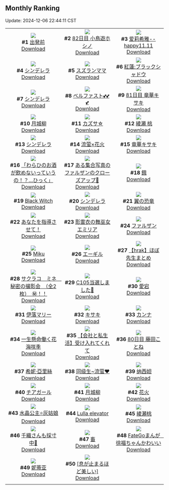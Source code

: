 ## Monthly Ranking
Update: 2024-12-06 22:44:11 CST

|      |      |      |
| :----: | :----: | :----: |
| ![](https://i.pixiv.re/c/240x480/img-master/img/2024/11/08/00/00/17/124086849_p0_master1200.jpg)<br>**#1** [出発前](https://www.pixiv.net/artworks/124086849)<br>[Download](https://i.pixiv.re/img-original/img/2024/11/08/00/00/17/124086849_p0.png) | ![](https://i.pixiv.re/c/240x480/img-master/img/2024/11/08/13/58/53/124099015_p0_master1200.jpg)<br>**#2** [82日目 小鳥遊ホシノ](https://www.pixiv.net/artworks/124099015)<br>[Download](https://i.pixiv.re/img-original/img/2024/11/08/13/58/53/124099015_p0.png) | ![](https://i.pixiv.re/c/240x480/img-master/img/2024/11/08/11/34/14/124096782_p0_master1200.jpg)<br>**#3** [爱莉希雅--happy11.11](https://www.pixiv.net/artworks/124096782)<br>[Download](https://i.pixiv.re/img-original/img/2024/11/08/11/34/14/124096782_p0.jpg) |
| ![](https://i.pixiv.re/c/240x480/img-master/img/2024/11/08/00/00/17/124086847_p0_master1200.jpg)<br>**#4** [シンデレラ](https://www.pixiv.net/artworks/124086847)<br>[Download](https://i.pixiv.re/img-original/img/2024/11/08/00/00/17/124086847_p0.jpg) | ![](https://i.pixiv.re/c/240x480/img-master/img/2024/11/08/14/40/46/124099638_p0_master1200.jpg)<br>**#5** [スズランママ](https://www.pixiv.net/artworks/124099638)<br>[Download](https://i.pixiv.re/img-original/img/2024/11/08/14/40/46/124099638_p0.jpg) | ![](https://i.pixiv.re/c/240x480/img-master/img/2024/11/08/19/07/54/124105009_p0_master1200.jpg)<br>**#6** [紅蓮:ブラックシャドウ](https://www.pixiv.net/artworks/124105009)<br>[Download](https://i.pixiv.re/img-original/img/2024/11/08/19/07/54/124105009_p0.jpg) |
| ![](https://i.pixiv.re/c/240x480/img-master/img/2024/11/08/23/45/01/124113672_p0_master1200.jpg)<br>**#7** [シンデレラ](https://www.pixiv.net/artworks/124113672)<br>[Download](https://i.pixiv.re/img-original/img/2024/11/08/23/45/01/124113672_p0.jpg) | ![](https://i.pixiv.re/c/240x480/img-master/img/2024/11/08/20/54/52/124108166_p0_master1200.jpg)<br>**#8** [ベルファスト💕💕💕](https://www.pixiv.net/artworks/124108166)<br>[Download](https://i.pixiv.re/img-original/img/2024/11/08/20/54/52/124108166_p0.jpg) | ![](https://i.pixiv.re/c/240x480/img-master/img/2024/11/07/12/52/22/124070993_p0_master1200.jpg)<br>**#9** [81日目 竜華キサキ](https://www.pixiv.net/artworks/124070993)<br>[Download](https://i.pixiv.re/img-original/img/2024/11/07/12/52/22/124070993_p0.png) |
| ![](https://i.pixiv.re/c/240x480/img-master/img/2024/11/08/20/28/04/124107360_p0_master1200.jpg)<br>**#10** [月城柳](https://www.pixiv.net/artworks/124107360)<br>[Download](https://i.pixiv.re/img-original/img/2024/11/08/20/28/04/124107360_p0.jpg) | ![](https://i.pixiv.re/c/240x480/img-master/img/2024/11/08/23/18/21/124112851_p0_master1200.jpg)<br>**#11** [カズサ☆](https://www.pixiv.net/artworks/124112851)<br>[Download](https://i.pixiv.re/img-original/img/2024/11/08/23/18/21/124112851_p0.jpg) | ![](https://i.pixiv.re/c/240x480/img-master/img/2024/11/06/03/27/55/124037484_p0_master1200.jpg)<br>**#12** [綾瀬 桃](https://www.pixiv.net/artworks/124037484)<br>[Download](https://i.pixiv.re/img-original/img/2024/11/06/03/27/55/124037484_p0.png) |
| ![](https://i.pixiv.re/c/240x480/img-master/img/2024/11/08/01/03/23/124089002_p0_master1200.jpg)<br>**#13** [シンデレラ](https://www.pixiv.net/artworks/124089002)<br>[Download](https://i.pixiv.re/img-original/img/2024/11/08/01/03/23/124089002_p0.jpg) | ![](https://i.pixiv.re/c/240x480/img-master/img/2024/11/08/18/25/22/124103818_p0_master1200.jpg)<br>**#14** [流萤×花火](https://www.pixiv.net/artworks/124103818)<br>[Download](https://i.pixiv.re/img-original/img/2024/11/08/18/25/22/124103818_p0.jpg) | ![](https://i.pixiv.re/c/240x480/img-master/img/2024/11/08/21/12/14/124108834_p0_master1200.jpg)<br>**#15** [竜華キサキ](https://www.pixiv.net/artworks/124108834)<br>[Download](https://i.pixiv.re/img-original/img/2024/11/08/21/12/14/124108834_p0.jpg) |
| ![](https://i.pixiv.re/c/240x480/img-master/img/2024/11/06/00/00/07/124032770_p0_master1200.jpg)<br>**#16** [「わらひのお酒が飲めないっていうの！？…ひっく」](https://www.pixiv.net/artworks/124032770)<br>[Download](https://i.pixiv.re/img-original/img/2024/11/06/00/00/07/124032770_p0.jpg) | ![](https://i.pixiv.re/c/240x480/img-master/img/2024/11/08/01/30/16/124089585_p0_master1200.jpg)<br>**#17** [ある集合写真のファルザンのクローズアップ🎨](https://www.pixiv.net/artworks/124089585)<br>[Download](https://i.pixiv.re/img-original/img/2024/11/08/01/30/16/124089585_p0.jpg) | ![](https://i.pixiv.re/c/240x480/img-master/img/2024/11/07/00/00/05/124059732_p0_master1200.jpg)<br>**#18** [餓](https://www.pixiv.net/artworks/124059732)<br>[Download](https://i.pixiv.re/img-original/img/2024/11/07/00/00/05/124059732_p0.jpg) |
| ![](https://i.pixiv.re/c/240x480/img-master/img/2024/11/08/00/00/16/124086836_p0_master1200.jpg)<br>**#19** [Black Witch](https://www.pixiv.net/artworks/124086836)<br>[Download](https://i.pixiv.re/img-original/img/2024/11/08/00/00/16/124086836_p0.png) | ![](https://i.pixiv.re/c/240x480/img-master/img/2024/11/08/00/04/20/124087237_p0_master1200.jpg)<br>**#20** [シンデレラ](https://www.pixiv.net/artworks/124087237)<br>[Download](https://i.pixiv.re/img-original/img/2024/11/08/00/04/20/124087237_p0.jpg) | ![](https://i.pixiv.re/c/240x480/img-master/img/2024/11/08/07/30/01/124093793_p0_master1200.jpg)<br>**#21** [翼の恐竜](https://www.pixiv.net/artworks/124093793)<br>[Download](https://i.pixiv.re/img-original/img/2024/11/08/07/30/01/124093793_p0.jpg) |
| ![](https://i.pixiv.re/c/240x480/img-master/img/2024/11/08/16/08/00/124100899_p0_master1200.jpg)<br>**#22** [あなたを指導させて！](https://www.pixiv.net/artworks/124100899)<br>[Download](https://i.pixiv.re/img-original/img/2024/11/08/16/08/00/124100899_p0.jpg) | ![](https://i.pixiv.re/c/240x480/img-master/img/2024/11/08/15/59/45/124100725_p0_master1200.jpg)<br>**#23** [影霊衣の舞巫女エミリア](https://www.pixiv.net/artworks/124100725)<br>[Download](https://i.pixiv.re/img-original/img/2024/11/08/15/59/45/124100725_p0.jpg) | ![](https://i.pixiv.re/c/240x480/img-master/img/2024/11/08/00/04/26/124087242_p0_master1200.jpg)<br>**#24** [ファルザン](https://www.pixiv.net/artworks/124087242)<br>[Download](https://i.pixiv.re/img-original/img/2024/11/08/00/04/26/124087242_p0.jpg) |
| ![](https://i.pixiv.re/c/240x480/img-master/img/2024/11/07/11/49/36/124069982_p0_master1200.jpg)<br>**#25** [Miku](https://www.pixiv.net/artworks/124069982)<br>[Download](https://i.pixiv.re/img-original/img/2024/11/07/11/49/36/124069982_p0.png) | ![](https://i.pixiv.re/c/240x480/img-master/img/2024/11/07/20/33/27/124080114_p0_master1200.jpg)<br>**#26** [エーギル](https://www.pixiv.net/artworks/124080114)<br>[Download](https://i.pixiv.re/img-original/img/2024/11/07/20/33/27/124080114_p0.jpg) | ![](https://i.pixiv.re/c/240x480/img-master/img/2024/11/08/22/18/25/124110873_p0_master1200.jpg)<br>**#27** [【hrak】ほぼ先生まとめ](https://www.pixiv.net/artworks/124110873)<br>[Download](https://i.pixiv.re/img-original/img/2024/11/08/22/18/25/124110873_p0.png) |
| ![](https://i.pixiv.re/c/240x480/img-master/img/2024/11/10/08/00/06/124153458_p0_master1200.jpg)<br>**#28** [サクラコ　ミネ　秘密の撮影会　（全2枚）　㊙！！](https://www.pixiv.net/artworks/124153458)<br>[Download](https://i.pixiv.re/img-original/img/2024/11/10/08/00/06/124153458_p0.jpg) | ![](https://i.pixiv.re/c/240x480/img-master/img/2024/11/08/21/36/24/124109556_p0_master1200.jpg)<br>**#29** [C105当選しました🎉](https://www.pixiv.net/artworks/124109556)<br>[Download](https://i.pixiv.re/img-original/img/2024/11/08/21/36/24/124109556_p0.jpg) | ![](https://i.pixiv.re/c/240x480/img-master/img/2024/11/07/18/55/14/124077366_p0_master1200.jpg)<br>**#30** [愛宕](https://www.pixiv.net/artworks/124077366)<br>[Download](https://i.pixiv.re/img-original/img/2024/11/07/18/55/14/124077366_p0.jpg) |
| ![](https://i.pixiv.re/c/240x480/img-master/img/2024/11/06/19/58/54/124052038_p0_master1200.jpg)<br>**#31** [伊落マリー](https://www.pixiv.net/artworks/124052038)<br>[Download](https://i.pixiv.re/img-original/img/2024/11/06/19/58/54/124052038_p0.png) | ![](https://i.pixiv.re/c/240x480/img-master/img/2024/11/11/16/14/46/124106301_p0_master1200.jpg)<br>**#32** [キサキ](https://www.pixiv.net/artworks/124106301)<br>[Download](https://i.pixiv.re/img-original/img/2024/11/11/16/14/46/124106301_p0.png) | ![](https://i.pixiv.re/c/240x480/img-master/img/2024/11/07/18/57/04/124077404_p0_master1200.jpg)<br>**#33** [カンナ](https://www.pixiv.net/artworks/124077404)<br>[Download](https://i.pixiv.re/img-original/img/2024/11/07/18/57/04/124077404_p0.jpg) |
| ![](https://i.pixiv.re/c/240x480/img-master/img/2024/11/07/18/01/43/124076140_p0_master1200.jpg)<br>**#34** [一生懸命働く花海咲季](https://www.pixiv.net/artworks/124076140)<br>[Download](https://i.pixiv.re/img-original/img/2024/11/07/18/01/43/124076140_p0.png) | ![](https://i.pixiv.re/c/240x480/img-master/img/2024/11/08/12/00/12/124097185_p0_master1200.jpg)<br>**#35** [【会社と私生活】受け入れてくれて](https://www.pixiv.net/artworks/124097185)<br>[Download](https://i.pixiv.re/img-original/img/2024/11/08/12/00/12/124097185_p0.jpg) | ![](https://i.pixiv.re/c/240x480/img-master/img/2024/11/06/11/48/23/124043147_p0_master1200.jpg)<br>**#36** [80日目 藤田ことね](https://www.pixiv.net/artworks/124043147)<br>[Download](https://i.pixiv.re/img-original/img/2024/11/06/11/48/23/124043147_p0.png) |
| ![](https://i.pixiv.re/c/240x480/img-master/img/2024/11/08/19/29/01/124105571_p0_master1200.jpg)<br>**#37** [希妮·亞里絲](https://www.pixiv.net/artworks/124105571)<br>[Download](https://i.pixiv.re/img-original/img/2024/11/08/19/29/01/124105571_p0.png) | ![](https://i.pixiv.re/c/240x480/img-master/img/2024/11/08/19/35/48/124105728_p0_master1200.jpg)<br>**#38** [同级生~流萤♥](https://www.pixiv.net/artworks/124105728)<br>[Download](https://i.pixiv.re/img-original/img/2024/11/08/19/35/48/124105728_p0.jpg) | ![](https://i.pixiv.re/c/240x480/img-master/img/2024/11/07/00/00/21/124059823_p0_master1200.jpg)<br>**#39** [纳西妲](https://www.pixiv.net/artworks/124059823)<br>[Download](https://i.pixiv.re/img-original/img/2024/11/07/00/00/21/124059823_p0.jpg) |
| ![](https://i.pixiv.re/c/240x480/img-master/img/2024/11/08/20/14/13/124106997_p0_master1200.jpg)<br>**#40** [チアガール](https://www.pixiv.net/artworks/124106997)<br>[Download](https://i.pixiv.re/img-original/img/2024/11/08/20/14/13/124106997_p0.png) | ![](https://i.pixiv.re/c/240x480/img-master/img/2024/11/06/16/36/52/124047358_p0_master1200.jpg)<br>**#41** [月城柳](https://www.pixiv.net/artworks/124047358)<br>[Download](https://i.pixiv.re/img-original/img/2024/11/06/16/36/52/124047358_p0.png) | ![](https://i.pixiv.re/c/240x480/img-master/img/2024/11/06/18/00/12/124049035_p0_master1200.jpg)<br>**#42** [花火](https://www.pixiv.net/artworks/124049035)<br>[Download](https://i.pixiv.re/img-original/img/2024/11/06/18/00/12/124049035_p0.jpg) |
| ![](https://i.pixiv.re/c/240x480/img-master/img/2024/11/06/00/08/10/124033410_p0_master1200.jpg)<br>**#43** [水晶公主⭐灰姑娘](https://www.pixiv.net/artworks/124033410)<br>[Download](https://i.pixiv.re/img-original/img/2024/11/06/00/08/10/124033410_p0.jpg) | ![](https://i.pixiv.re/c/240x480/img-master/img/2024/11/08/17/02/41/124101919_p0_master1200.jpg)<br>**#44** [Lulla elevator](https://www.pixiv.net/artworks/124101919)<br>[Download](https://i.pixiv.re/img-original/img/2024/11/08/17/02/41/124101919_p0.png) | ![](https://i.pixiv.re/c/240x480/img-master/img/2024/11/09/00/00/30/124114333_p0_master1200.jpg)<br>**#45** [綾瀬桃](https://www.pixiv.net/artworks/124114333)<br>[Download](https://i.pixiv.re/img-original/img/2024/11/09/00/00/30/124114333_p0.png) |
| ![](https://i.pixiv.re/c/240x480/img-master/img/2024/11/09/18/37/36/124134754_p0_master1200.jpg)<br>**#46** [千織さんも採寸中📏](https://www.pixiv.net/artworks/124134754)<br>[Download](https://i.pixiv.re/img-original/img/2024/11/09/18/37/36/124134754_p0.jpg) | ![](https://i.pixiv.re/c/240x480/img-master/img/2024/11/09/00/00/04/124114181_p0_master1200.jpg)<br>**#47** [畜](https://www.pixiv.net/artworks/124114181)<br>[Download](https://i.pixiv.re/img-original/img/2024/11/09/00/00/04/124114181_p0.jpg) | ![](https://i.pixiv.re/c/240x480/img-master/img/2024/11/08/19/00/59/124104833_p0_master1200.jpg)<br>**#48** [FateGoまんが　徐福ちゃんかわいい](https://www.pixiv.net/artworks/124104833)<br>[Download](https://i.pixiv.re/img-original/img/2024/11/08/19/00/59/124104833_p0.png) |
| ![](https://i.pixiv.re/c/240x480/img-master/img/2024/11/06/22/08/11/124055978_p0_master1200.jpg)<br>**#49** [妮蒂亚](https://www.pixiv.net/artworks/124055978)<br>[Download](https://i.pixiv.re/img-original/img/2024/11/06/22/08/11/124055978_p0.jpg) | ![](https://i.pixiv.re/c/240x480/img-master/img/2024/11/06/21/03/43/124054023_p0_master1200.jpg)<br>**#50** [[息が止まるほど美しい]](https://www.pixiv.net/artworks/124054023)<br>[Download](https://i.pixiv.re/img-original/img/2024/11/06/21/03/43/124054023_p0.png) |
|      |
